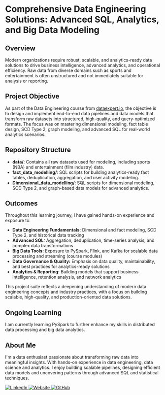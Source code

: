 # Comprehensive Data Engineering Solutions: Advanced SQL, Analytics, and Big Data Modeling

## Overview

Modern organizations require robust, scalable, and analytics-ready data solutions to drive business intelligence, advanced analytics, and operational efficiency. Raw data from diverse domains such as sports and entertainment is often unstructured and not immediately suitable for analysis or reporting.

## Project Objective

As part of the Data Engineering course from [dataexpert.io](https://dataexpert.io), the objective is to design and implement end-to-end data pipelines and data models that transform raw datasets into structured, high-quality, and query-optimized formats. The focus was on mastering dimensional modeling, fact table design, SCD Type 2, graph modeling, and advanced SQL for real-world analytics scenarios.

## Repository Structure

- **data/**: Contains all raw datasets used for modeling, including sports (NBA) and entertainment (film industry) data.
- **fact_data_modelling/**: SQL scripts for building analytics-ready fact tables, deduplication, aggregation, and user activity modeling.
- **Dimensional_data_modelling/**: SQL scripts for dimensional modeling, SCD Type 2, and graph-based data models for advanced analytics.

## Outcomes

Throughout this learning journey, I have gained hands-on experience and exposure to:

- **Data Engineering Fundamentals:** Dimensional and fact modeling, SCD Type 2, and historical data tracking
- **Advanced SQL:** Aggregation, deduplication, time-series analysis, and complex data transformations
- **Big Data Tools:** Exposure to PySpark, Flink, and Kafka for scalable data processing and streaming (course modules)
- **Data Governance & Quality:** Emphasis on data quality, maintainability, and best practices for analytics-ready solutions
- **Analytics & Reporting:** Building models that support business intelligence, retention analysis, and network analytics

This project suite reflects a deepening understanding of modern data engineering concepts and industry practices, with a focus on building scalable, high-quality, and production-oriented data solutions.

## Ongoing Learning

I am currently learning PySpark to further enhance my skills in distributed data processing and big data analytics.

## About Me

I'm a data enthusiast passionate about transforming raw data into meaningful insights. With hands-on experience in data engineering, data science and analytics. I enjoy building scalable pipelines, designing efficient data models and uncovering patterns through advanced SQL and statistical techniques.

<p align="left">
  <a href="https://linkedin.com/in/supritspatil" target="_blank">
    <img src="https://img.shields.io/badge/LinkedIn-0A66C2?style=for-the-badge&logo=linkedin&logoColor=white" alt="LinkedIn"/>
  </a>
  <a href="https://www.supritpatil.co/" target="_blank">
    <img src="https://img.shields.io/badge/Website-FF6F00?style=for-the-badge&logo=Google-Chrome&logoColor=white" alt="Website"/>
  </a>
  <a href="https://github.com/ssp964" target="_blank">
    <img src="https://img.shields.io/badge/GitHub-24292E?style=for-the-badge&logo=github&logoColor=white" alt="GitHub"/>
  </a>
</p>